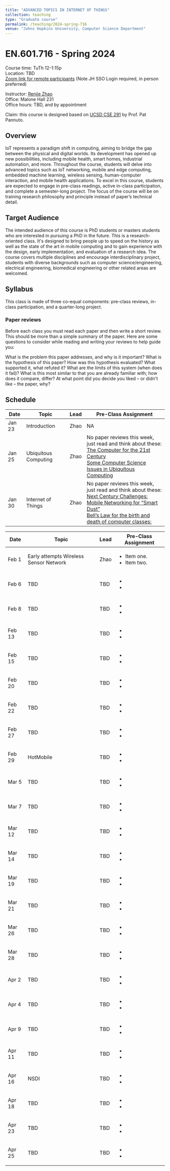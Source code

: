 ```yaml
---
title: "ADVANCED TOPICS IN INTERNET OF THINGS"
collection: teaching
type: "Graduate course"
permalink: /teaching/2024-spring-716
venue: "Johns Hopkins University, Computer Science Department"
---
```


# EN.601.716 - Spring 2024

Course time: TuTh 12-1:15p  
Location: TBD  
[Zoom link for remote participants](https://wse.zoom.us/j/91460619113?pwd=Q2VFU1gvcGtQZG5DOVU3a0hwaHl0QT09) (Note JH SSO Login required, in person preferred)  

Instructor: [Renjie Zhao](https://renjiezhao.github.io)  
Office: Malone Hall 231  
Office hours: TBD, and by appointment

Claim: this course is designed based on [UCSD CSE 291](https://patpannuto.com/classes/2021/spring/cse291/) by Prof. Pat Pannuto.  

## Overview

IoT represents a paradigm shift in computing, aiming to bridge the gap between the physical and digital worlds. Its development has opened up new possibilities, including mobile health, smart homes, industrial automation, and more. Throughout the course, students will delve into advanced topics such as IoT networking, mobile and edge computing, embedded machine learning, wireless sensing, human-computer interaction, and mobile health applications. To excel in this course, students are expected to engage in pre-class readings, active in-class participation, and complete a semester-long project. The focus of the course will be on training research philosophy and principle instead of paper’s technical detail. 


## Target Audience

The intended audience of this course is PhD students or masters students who are interested in pursuing a PhD in the future. This is a research-oriented class. It's designed to bring people up to speed on the history as well as the state of the art in mobile computing and to gain experience with the design, early implementation, and evaluation of a research idea. The course covers multiple disciplines and encourage interdisciplinary project, students with diverse backgrounds such as computer science/engineering, electrical engineering, biomedical engineering or other related areas are welcomed.


## Syllabus

This class is made of three co-equal components: pre-class reviews, in-class participation, and a quarter-long project.

### Paper reviews

Before each class you must read each paper and then write a short review. This should be more than a simple summary of the paper. Here are some questions to consider while reading and writing your reviews to help guide you:

What is the problem this paper addresses, and why is it important?
What is the hypothesis of this paper?
How was this hypothesis evaluated? What supported it, what refuted it?
What are the limits of this system (when does it fail)?
What is this most similar to that you are already familiar with; how does it compare, differ?
At what point did you decide you liked – or didn't like – the paper, why?

## Schedule
| Date        | Topic        | Lead        | Pre-Class Assignment |
| ----------- | -----------  | ----------- | ----------- |
| Jan 23      | Introduction | Zhao        |    NA      |
| Jan 25      | Ubiquitous Computing | Zhao | No paper reviews this week, just read and think about these: <br> [The Computer for the 21st Century](https://dl.acm.org/doi/10.1145/329124.329126) <br> [Some Computer Science Issues in Ubiquitous Computing](https://dl.acm.org/doi/10.1145/159544.159617) | 
| Jan 30      | Internet of Things | Zhao | No paper reviews this week, just read and think about these:  <br> [Next Century Challenges: Mobile Networking for “Smart Dust”](https://dl.acm.org/doi/10.1145/313451.313558) <br> [Bell’s Law for the birth and death of computer classes:](https://www.microsoft.com/en-us/research/publication/bells-law-for-the-birth-and-death-of-computer-classes-a-theory-of-the-computers-evolution/) |

| Date        | Topic        | Lead        | Pre-Class Assignment |
| ----------- | -----------  | ----------- | ----------- |
| Feb 1       | Early attempts Wireless Sensor Network | Zhao | <ul><li>Item one.</li><li>Item two.</li></ul> |
| Feb 6       | TBD | TBD | <ul><li>  </li><li>  </li></ul> |
| Feb 8       | TBD | TBD | <ul><li>  </li><li>  </li></ul> |
| Feb 13       | TBD | TBD | <ul><li>  </li><li>  </li></ul> |
| Feb 15       | TBD | TBD | <ul><li>  </li><li>  </li></ul> |
| Feb 20       | TBD | TBD | <ul><li>  </li><li>  </li></ul> |
| Feb 22       | TBD | TBD | <ul><li>  </li><li>  </li></ul> |
| Feb 27       | TBD | TBD | <ul><li>  </li><li>  </li></ul> |
| Feb 29       | HotMobile | TBD | <ul><li>  </li><li>  </li></ul> |
| Mar 5       | TBD | TBD | <ul><li>  </li><li>  </li></ul> |
| Mar 7       | TBD | TBD | <ul><li>  </li><li>  </li></ul> |
| Mar 12       | TBD | TBD | <ul><li>  </li><li>  </li></ul> |
| Mar 14       | TBD | TBD | <ul><li>  </li><li>  </li></ul> |
| Mar 19       | TBD | TBD | <ul><li>  </li><li>  </li></ul> |
| Mar 21       | TBD | TBD | <ul><li>  </li><li>  </li></ul> |
| Mar 26       | TBD | TBD | <ul><li>  </li><li>  </li></ul> |
| Mar 28       | TBD | TBD | <ul><li>  </li><li>  </li></ul> |
| Apr 2       | TBD | TBD | <ul><li>  </li><li>  </li></ul> |
| Apr 4       | TBD | TBD | <ul><li>  </li><li>  </li></ul> |
| Apr 9       | TBD | TBD | <ul><li>  </li><li>  </li></ul> |
| Apr 11       | TBD | TBD | <ul><li>  </li><li>  </li></ul> |
| Apr 16       | NSDI | TBD | <ul><li>  </li><li>  </li></ul> |
| Apr 18       | TBD | TBD | <ul><li>  </li><li>  </li></ul> |
| Apr 23       | TBD | TBD | <ul><li>  </li><li>  </li></ul> |
| Apr 25       | TBD | TBD | <ul><li>  </li><li>  </li></ul> |



